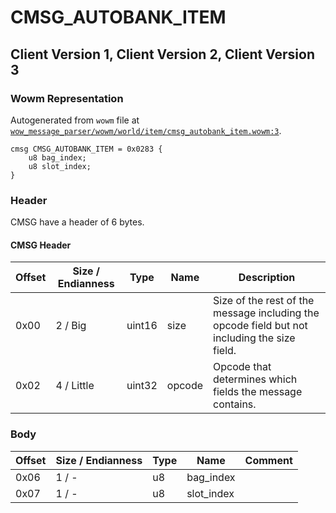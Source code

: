 # CMSG_AUTOBANK_ITEM

## Client Version 1, Client Version 2, Client Version 3

### Wowm Representation

Autogenerated from `wowm` file at [`wow_message_parser/wowm/world/item/cmsg_autobank_item.wowm:3`](https://github.com/gtker/wow_messages/tree/main/wow_message_parser/wowm/world/item/cmsg_autobank_item.wowm#L3).
```rust,ignore
cmsg CMSG_AUTOBANK_ITEM = 0x0283 {
    u8 bag_index;
    u8 slot_index;
}
```
### Header

CMSG have a header of 6 bytes.

#### CMSG Header

| Offset | Size / Endianness | Type   | Name   | Description |
| ------ | ----------------- | ------ | ------ | ----------- |
| 0x00   | 2 / Big           | uint16 | size   | Size of the rest of the message including the opcode field but not including the size field.|
| 0x02   | 4 / Little        | uint32 | opcode | Opcode that determines which fields the message contains.|

### Body

| Offset | Size / Endianness | Type | Name | Comment |
| ------ | ----------------- | ---- | ---- | ------- |
| 0x06 | 1 / - | u8 | bag_index |  |
| 0x07 | 1 / - | u8 | slot_index |  |

